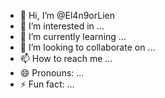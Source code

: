 - 👋 Hi, I’m @El4n9orLien
- 👀 I’m interested in ...
- 🌱 I’m currently learning ...
- 💞️ I’m looking to collaborate on ...
- 📫 How to reach me ...
- 😄 Pronouns: ...
- ⚡ Fun fact: ...

<!---
El4n9orLien/El4n9orLien is a ✨ special ✨ repository because its `README.md` (this file) appears on your GitHub profile.
You can click the Preview link to take a look at your changes.
--->
